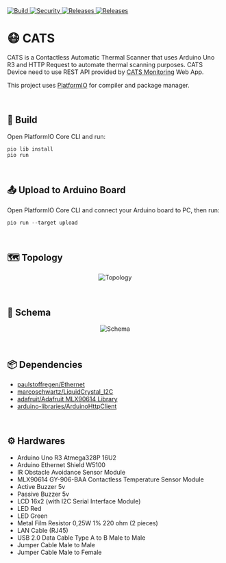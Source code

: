 <a href="https://github.com/ezralazuardy/cats/actions/workflows/platformio-ci.yml">
  <img src="https://img.shields.io/github/workflow/status/ezralazuardy/cats/PlatformIO%20CI?label=build" alt="Build" target="_blank" rel="noopener noreferrer">
</a>

<a href="https://github.com/ezralazuardy/cats/actions/workflows/codacy-analysis.yml">
  <img src="https://img.shields.io/github/workflow/status/ezralazuardy/cats/Codacy%20Security%20Scan?label=security" alt="Security" target="_blank" rel="noopener noreferrer">
</a>

<a href="https://github.com/ezralazuardy/cats/releases">
  <img src="https://img.shields.io/github/v/release/ezralazuardy/cats" alt="Releases" target="_blank" rel="noopener noreferrer">
</a>

<a href="https://github.com/ezralazuardy/cats/blob/master/LICENSE">
  <img src="https://img.shields.io/github/license/ezralazuardy/cats" alt="Releases" target="_blank" rel="noopener noreferrer">
</a>

# 😷 CATS

CATS is a Contactless Automatic Thermal Scanner that uses Arduino Uno R3 and HTTP Request to automate thermal scanning purposes. CATS Device need to use REST API provided by [CATS Monitoring](https://github.com/ezralazuardy/cats-monitoring) Web App.

This project uses [PlatformIO](https://platformio.org) for compiler and package manager.

<br/>

## 🔨 Build

Open PlatformIO Core CLI and run:

```
pio lib install
pio run
````

<br/>

## 📤 Upload to Arduino Board

Open PlatformIO Core CLI and connect your Arduino board to PC, then run:

```
pio run --target upload
````

<br/>

## 🗺️ Topology

<p align="center"><img src="https://i.ibb.co/SrF1yCj/topology.png" alt="Topology"/></p>

<br/>

## 📰 Schema

<p align="center"><img src="https://i.ibb.co/TTbLTG6/rangkaian-digital.png" alt="Schema"></p>

<br/>

## 📦 Dependencies

- [paulstoffregen/Ethernet](https://platformio.org/lib/show/134/Ethernet/examples?file=LinkStatus.ino)
- [marcoschwartz/LiquidCrystal_I2C](https://platformio.org/lib/show/576/LiquidCrystal_I2C)
- [adafruit/Adafruit MLX90614 Library](https://platformio.org/lib/show/782/Adafruit%20MLX90614%20Library)
- [arduino-libraries/ArduinoHttpClient](https://platformio.org/lib/show/798/ArduinoHttpClient)

<br/>

## ⚙️ Hardwares

- Arduino Uno R3 Atmega328P 16U2
- Arduino Ethernet Shield W5100
- IR Obstacle Avoidance Sensor Module
- MLX90614 GY-906-BAA Contactless Temperature Sensor Module
- Active Buzzer 5v
- Passive Buzzer 5v
- LCD 16x2 (with I2C Serial Interface Module)
- LED Red
- LED Green
- Metal Film Resistor 0,25W 1% 220 ohm (2 pieces)
- LAN Cable (RJ45)
- USB 2.0 Data Cable Type A to B Male to Male
- Jumper Cable Male to Male
- Jumper Cable Male to Female
